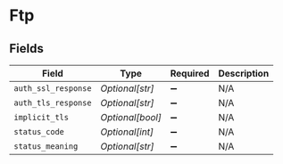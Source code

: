 # Ftp


## Fields

| Field               | Type                | Required            | Description         |
| ------------------- | ------------------- | ------------------- | ------------------- |
| `auth_ssl_response` | *Optional[str]*     | :heavy_minus_sign:  | N/A                 |
| `auth_tls_response` | *Optional[str]*     | :heavy_minus_sign:  | N/A                 |
| `implicit_tls`      | *Optional[bool]*    | :heavy_minus_sign:  | N/A                 |
| `status_code`       | *Optional[int]*     | :heavy_minus_sign:  | N/A                 |
| `status_meaning`    | *Optional[str]*     | :heavy_minus_sign:  | N/A                 |